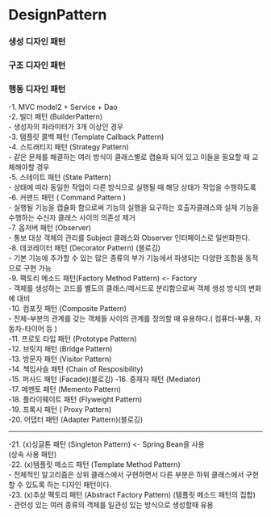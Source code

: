# DesignPattern

### 생성 디자인 패턴
### 구조 디자인 패턴
### 행동 디자인 패턴

-1. MVC model2 + Service + Dao  
-2. 빌더 패턴 (BuilderPattern)  
    - 생성자의 파라미터가 3개 이상인 경우  
-3. 탬플릿 콜백 패턴 (Template Callback Pattern)    
-4. 스트래티지 패턴 (Strategy Pattern)  
    - 같은 문제를 해결하는 여러 방식이 클래스별로 캡슐화 되어 있고 이들을 필요할 때 교체해야할 경우  
-5. 스테이트 패턴 (State Pattern)  
    - 상태에 따라 동일한 작업이 다른 방식으로 실행될 때 해당 상태가 작업을 수행하도록   
-6. 커맨드 패턴 ( Command Pattern )  
    - 실행될 기능을 캡슐화 함으로써 기능의 실행을 요구하는 호출자클래스와 실제 기능을 수행하는 수신자 클래스 사이의 의존성 제거  
-7. 옵저버 패턴 (Observer)  
    - 통보 대상 객체의 관리를 Subject 클래스와 Observer 인터페이스로 일반화한다.  
-8. 데코레이터 패턴 (Decorator Pattern) (블로깅)  
    - 기본 기능에 추가할 수 있는 많은 종류의 부가 기능에서 파생되는 다양한 조합을 동적으로 구현 가능  
-9. 팩토리 메소드 패턴(Factory Method Pattern) <- Factory  
    - 객체를 생성하는 코드를 별도의 클래스/메서드로 분리함으로써 객체 생성 방식의 변화에 대비  
-10. 컴포짓 패턴 (Composite Pattern)  
    - 전체-부분의 관계를 갖는 객체들 사이의 관계를 정의할 때 유용하다.( 컴퓨터-부품, 자동차-타이어 등 )  
-11. 프로토 타입 패턴 (Prototype Pattern)  
-12. 브릿지 패턴 (Bridge Pattern)  
-13. 방문자 패턴 (Visitor Pattern)  
-14. 책임사슬 패턴 (Chain of Resposibility)  
-15. 퍼사드 패턴 (Facade)(블로깅)
-16. 중재자 패턴 (Mediator)  
-17. 메멘토 패턴 (Memento Pattern)  
-18. 플라이웨이트 패턴 (Flyweight Pattern)  
-19. 프록시 패턴 ( Proxy Pattern)  
-20. 어댑터 패턴 (Adapter Pattern)(블로깅)

---
      
        
-21. (x)싱글톤 패턴 (Singleton Pattern) <- Spring Bean을 사용  
(상속 사용 패턴)  
-22. (x)템플릿 메소드 패턴 (Template Method Pattern)  
    - 전체적인 알고리즘은 상위 클래스에서 구현하면서 다른 부분은 하위 클래스에서 구현할 수 있도록 하는 디자인 패턴이다.  
-23. (x)추상 팩토리 패턴 (Abstract Factory Pattern) (템플릿 메소드 패턴의 집합)  
    - 관련성 있는 여러 종류의 객체를 일관성 있는 방식으로 생성할때 유용  
    
